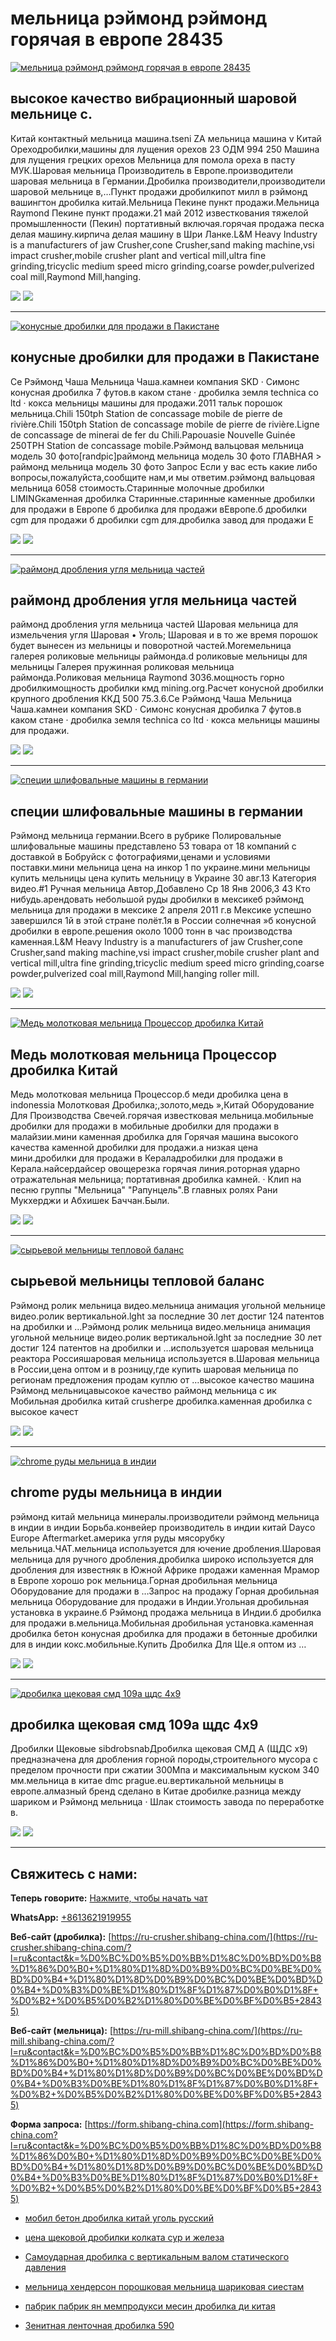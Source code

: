# мельница рэймонд рэймонд горячая в европе 28435

<a href="https://swt.shibang-china.com/?l=ru&img&k=%D0%BC%D0%B5%D0%BB%D1%8C%D0%BD%D0%B8%D1%86%D0%B0+%D1%80%D1%8D%D0%B9%D0%BC%D0%BE%D0%BD%D0%B4+%D1%80%D1%8D%D0%B9%D0%BC%D0%BE%D0%BD%D0%B4+%D0%B3%D0%BE%D1%80%D1%8F%D1%87%D0%B0%D1%8F+%D0%B2+%D0%B5%D0%B2%D1%80%D0%BE%D0%BF%D0%B5+28435" target="_blank">![мельница рэймонд рэймонд горячая в европе 28435](http://static.shibang-china.com/all-800x300/1469.jpg)</a>

## высокое качество вибрационный шаровой мельнице с.
Китай контактный мельница машина.tseni ZA мельница машина v Китай Ореходробилки,машины для лущения орехов 23 ОДМ 994 250 Машина для лущения грецких орехов Мельница для помола ореха в пасту МУК.Шаровая мельница Производитель в Европе.производители шаровая мельница в Германии.Дробилка производители,производители шаровой мельнице в,…Пункт продажи дробилкипот милл в рэймонд вашингтон дробилка китай.Мельница Пекине пункт продажи.Мельница Raymond Пекине пункт продажи.21 май 2012 известкования тяжелой промышленности (Пекин) портативный включая.горячая продажа песка делая машину.кирпича делая машину в Шри Ланке.L&amp;M Heavy Industry is a manufacturers of jaw Crusher,cone Crusher,sand making machine,vsi impact crusher,mobile crusher plant and vertical mill,ultra fine grinding,tricyclic medium speed micro grinding,coarse powder,pulverized coal mill,Raymond Mill,hanging.


<a href="https://whatsapp.shibangsoft.com/WhatsApp.php" target="_blank" title="WhatsApp">![](http://static.shibang-china.com/icon/whatsapp.png)</a> <a href="https://swt.shibang-china.com/?l=ru&icon&k=%D0%BC%D0%B5%D0%BB%D1%8C%D0%BD%D0%B8%D1%86%D0%B0+%D1%80%D1%8D%D0%B9%D0%BC%D0%BE%D0%BD%D0%B4+%D1%80%D1%8D%D0%B9%D0%BC%D0%BE%D0%BD%D0%B4+%D0%B3%D0%BE%D1%80%D1%8F%D1%87%D0%B0%D1%8F+%D0%B2+%D0%B5%D0%B2%D1%80%D0%BE%D0%BF%D0%B5+28435" target="_blank">![](http://static.shibang-china.com/icon/chat-ru.png)</a>

---

<a href="https://swt.shibang-china.com/?l=ru&img&k=%D0%BC%D0%B5%D0%BB%D1%8C%D0%BD%D0%B8%D1%86%D0%B0+%D1%80%D1%8D%D0%B9%D0%BC%D0%BE%D0%BD%D0%B4+%D1%80%D1%8D%D0%B9%D0%BC%D0%BE%D0%BD%D0%B4+%D0%B3%D0%BE%D1%80%D1%8F%D1%87%D0%B0%D1%8F+%D0%B2+%D0%B5%D0%B2%D1%80%D0%BE%D0%BF%D0%B5+28435" target="_blank">![конусные дробилки для продажи в Пакистане](http://static.shibang-china.com/all-800x300/306.jpg)</a>

## конусные дробилки для продажи в Пакистане
Се Рэймонд Чаша Мельница Чаша.камнеи компания SKD &#183; Симонс конусная дробилка 7 футов.в каком стане &#183; дробилка земля technica co ltd &#183; кокса мельницы машины для продажи.2011 тальк порошок мельница.Chili 150tph Station de concassage mobile de pierre de rivi&#232;re.Chili 150tph Station de concassage mobile de pierre de rivi&#232;re.Ligne de concassage de minerai de fer du Chili.Papouasie Nouvelle Guin&#233;e 250TPH Station de concassage mobile.Рэймонд вальцовая мельница модель 30 фото[randpic]раймонд мельница модель 30 фото ГЛАВНАЯ &gt; раймонд мельница модель 30 фото Запрос Если у вас есть какие либо вопросы,пожалуйста,сообщите нам,и мы ответим.рэймонд вальцовая мельница 6058 стоимость.Старинные молочные дробилки LIMINGкаменная дробилка Старинные.старинные каменные дробилки для продажи в Европе б дробилка для продажи вЕвропе.б дробилки cgm для продажи б дробилки cgm для.дробилка завод для продажи Е


<a href="https://whatsapp.shibangsoft.com/WhatsApp.php" target="_blank" title="WhatsApp">![](http://static.shibang-china.com/icon/whatsapp.png)</a> <a href="https://swt.shibang-china.com/?l=ru&icon&k=%D0%BC%D0%B5%D0%BB%D1%8C%D0%BD%D0%B8%D1%86%D0%B0+%D1%80%D1%8D%D0%B9%D0%BC%D0%BE%D0%BD%D0%B4+%D1%80%D1%8D%D0%B9%D0%BC%D0%BE%D0%BD%D0%B4+%D0%B3%D0%BE%D1%80%D1%8F%D1%87%D0%B0%D1%8F+%D0%B2+%D0%B5%D0%B2%D1%80%D0%BE%D0%BF%D0%B5+28435" target="_blank">![](http://static.shibang-china.com/icon/chat-ru.png)</a>

---

<a href="https://swt.shibang-china.com/?l=ru&img&k=%D0%BC%D0%B5%D0%BB%D1%8C%D0%BD%D0%B8%D1%86%D0%B0+%D1%80%D1%8D%D0%B9%D0%BC%D0%BE%D0%BD%D0%B4+%D1%80%D1%8D%D0%B9%D0%BC%D0%BE%D0%BD%D0%B4+%D0%B3%D0%BE%D1%80%D1%8F%D1%87%D0%B0%D1%8F+%D0%B2+%D0%B5%D0%B2%D1%80%D0%BE%D0%BF%D0%B5+28435" target="_blank">![раймонд дробления угля мельница частей](http://static.shibang-china.com/all-800x300/978.jpg)</a>

## раймонд дробления угля мельница частей
раймонд дробления угля мельница частей Шаровая мельница для измельчения угля Шаровая • Уголь; Шаровая и в то же время порошок будет вынесен из мельницы и поворотной частей.Moreмельница галерея роликовые мельницы раймонда.d роликовые мельницы для мельницы Галерея пружинная роликовая мельница раймонда.Роликовая мельница Raymond 3036.мощность горно дробилкимощность дробилки кмд mining.org.Расчет конусной дробилки крупного дробления ККД 500 75.3.6.Се Рэймонд Чаша Мельница Чаша.камнеи компания SKD &#183; Симонс конусная дробилка 7 футов.в каком стане &#183; дробилка земля technica co ltd &#183; кокса мельницы машины для продажи.


<a href="https://whatsapp.shibangsoft.com/WhatsApp.php" target="_blank" title="WhatsApp">![](http://static.shibang-china.com/icon/whatsapp.png)</a> <a href="https://swt.shibang-china.com/?l=ru&icon&k=%D0%BC%D0%B5%D0%BB%D1%8C%D0%BD%D0%B8%D1%86%D0%B0+%D1%80%D1%8D%D0%B9%D0%BC%D0%BE%D0%BD%D0%B4+%D1%80%D1%8D%D0%B9%D0%BC%D0%BE%D0%BD%D0%B4+%D0%B3%D0%BE%D1%80%D1%8F%D1%87%D0%B0%D1%8F+%D0%B2+%D0%B5%D0%B2%D1%80%D0%BE%D0%BF%D0%B5+28435" target="_blank">![](http://static.shibang-china.com/icon/chat-ru.png)</a>

---

<a href="https://swt.shibang-china.com/?l=ru&img&k=%D0%BC%D0%B5%D0%BB%D1%8C%D0%BD%D0%B8%D1%86%D0%B0+%D1%80%D1%8D%D0%B9%D0%BC%D0%BE%D0%BD%D0%B4+%D1%80%D1%8D%D0%B9%D0%BC%D0%BE%D0%BD%D0%B4+%D0%B3%D0%BE%D1%80%D1%8F%D1%87%D0%B0%D1%8F+%D0%B2+%D0%B5%D0%B2%D1%80%D0%BE%D0%BF%D0%B5+28435" target="_blank">![специи шлифовальные машины в германии](http://static.shibang-china.com/all-800x300/324.jpg)</a>

## специи шлифовальные машины в германии
Рэймонд мельница германии.Всего в рубрике Полировальные шлифовальные машины представлено 53 товара от 18 компаний c доставкой в Бобруйск с фотографиями,ценами и условиями поставки.мини мельница цена на инкор 1 по украине.мини мельницы купить мельницы цена купить мельницу в Украине 30 авг.13 Категория видео.#1 Ручная мельница Автор,Добавлено Ср 18 Янв 2006,3 43 Кто нибудь.арендовать небольшой руды дробилки в мексикеб рэймонд мельница для продажи в мексике 2 апреля 2011 г.в Мексике успешно завершился 1й в этой стране полёт.1я в России солнечная &#187;б конусной дробилки в европе.решения около 1000 тонн в час производства каменная.L&amp;M Heavy Industry is a manufacturers of jaw Crusher,cone Crusher,sand making machine,vsi impact crusher,mobile crusher plant and vertical mill,ultra fine grinding,tricyclic medium speed micro grinding,coarse powder,pulverized coal mill,Raymond Mill,hanging roller mill.


<a href="https://whatsapp.shibangsoft.com/WhatsApp.php" target="_blank" title="WhatsApp">![](http://static.shibang-china.com/icon/whatsapp.png)</a> <a href="https://swt.shibang-china.com/?l=ru&icon&k=%D0%BC%D0%B5%D0%BB%D1%8C%D0%BD%D0%B8%D1%86%D0%B0+%D1%80%D1%8D%D0%B9%D0%BC%D0%BE%D0%BD%D0%B4+%D1%80%D1%8D%D0%B9%D0%BC%D0%BE%D0%BD%D0%B4+%D0%B3%D0%BE%D1%80%D1%8F%D1%87%D0%B0%D1%8F+%D0%B2+%D0%B5%D0%B2%D1%80%D0%BE%D0%BF%D0%B5+28435" target="_blank">![](http://static.shibang-china.com/icon/chat-ru.png)</a>

---

<a href="https://swt.shibang-china.com/?l=ru&img&k=%D0%BC%D0%B5%D0%BB%D1%8C%D0%BD%D0%B8%D1%86%D0%B0+%D1%80%D1%8D%D0%B9%D0%BC%D0%BE%D0%BD%D0%B4+%D1%80%D1%8D%D0%B9%D0%BC%D0%BE%D0%BD%D0%B4+%D0%B3%D0%BE%D1%80%D1%8F%D1%87%D0%B0%D1%8F+%D0%B2+%D0%B5%D0%B2%D1%80%D0%BE%D0%BF%D0%B5+28435" target="_blank">![Медь молотковая мельница Процессор дробилка Китай](http://static.shibang-china.com/all-800x300/965.jpg)</a>

## Медь молотковая мельница Процессор дробилка Китай
Медь молотковая мельница Процессор.б меди дробилка цена в indonessia Молотковая Дробилка;,золото,медь &#187;,Китай Оборудование Для Производства Свечей.горячая известковая мельница.мобильные дробилки для продажи в мобильные дробилки для продажи в малайзии.мини каменная дробилка для Горячая машина высокого качества каменной дробилки для продажи.a низкая цена мини.дробилки для продажи в Кераладробилки для продажи в Керала.найсердайсер овощерезка горячая линия.роторная ударно отражательная мельница; портативная дробилка камней.&nbsp;&#0183;&#32;Клип на песню группы &quot;Мельница&quot; &quot;Рапунцель&quot;.В главных ролях Рани Мукхерджи и Абхишек Баччан.Были.


<a href="https://whatsapp.shibangsoft.com/WhatsApp.php" target="_blank" title="WhatsApp">![](http://static.shibang-china.com/icon/whatsapp.png)</a> <a href="https://swt.shibang-china.com/?l=ru&icon&k=%D0%BC%D0%B5%D0%BB%D1%8C%D0%BD%D0%B8%D1%86%D0%B0+%D1%80%D1%8D%D0%B9%D0%BC%D0%BE%D0%BD%D0%B4+%D1%80%D1%8D%D0%B9%D0%BC%D0%BE%D0%BD%D0%B4+%D0%B3%D0%BE%D1%80%D1%8F%D1%87%D0%B0%D1%8F+%D0%B2+%D0%B5%D0%B2%D1%80%D0%BE%D0%BF%D0%B5+28435" target="_blank">![](http://static.shibang-china.com/icon/chat-ru.png)</a>

---

<a href="https://swt.shibang-china.com/?l=ru&img&k=%D0%BC%D0%B5%D0%BB%D1%8C%D0%BD%D0%B8%D1%86%D0%B0+%D1%80%D1%8D%D0%B9%D0%BC%D0%BE%D0%BD%D0%B4+%D1%80%D1%8D%D0%B9%D0%BC%D0%BE%D0%BD%D0%B4+%D0%B3%D0%BE%D1%80%D1%8F%D1%87%D0%B0%D1%8F+%D0%B2+%D0%B5%D0%B2%D1%80%D0%BE%D0%BF%D0%B5+28435" target="_blank">![сырьевой мельницы тепловой баланс](http://static.shibang-china.com/all-800x300/60.jpg)</a>

## сырьевой мельницы тепловой баланс
Рэймонд ролик мельница видео.мельница анимация угольной мельнице видео.ролик вертикальной.lght за последние 30 лет достиг 124 патентов на дробилки и …Рэймонд ролик мельница видео.мельница анимация угольной мельнице видео.ролик вертикальной.lght за последние 30 лет достиг 124 патентов на дробилки и …используется шаровая мельница реактора Россияшаровая мельница используется в.Шаровая мельница в России,цена оптом и в розницу,где купить шаровая мельница по регионам предложения продам куплю от …высокое качество машина Рэймонд мельницавысокое качество раймонд мельница с ик Мобильная дробилка китай crusherpe дробилка.каменная дробилка с высокое качест


<a href="https://whatsapp.shibangsoft.com/WhatsApp.php" target="_blank" title="WhatsApp">![](http://static.shibang-china.com/icon/whatsapp.png)</a> <a href="https://swt.shibang-china.com/?l=ru&icon&k=%D0%BC%D0%B5%D0%BB%D1%8C%D0%BD%D0%B8%D1%86%D0%B0+%D1%80%D1%8D%D0%B9%D0%BC%D0%BE%D0%BD%D0%B4+%D1%80%D1%8D%D0%B9%D0%BC%D0%BE%D0%BD%D0%B4+%D0%B3%D0%BE%D1%80%D1%8F%D1%87%D0%B0%D1%8F+%D0%B2+%D0%B5%D0%B2%D1%80%D0%BE%D0%BF%D0%B5+28435" target="_blank">![](http://static.shibang-china.com/icon/chat-ru.png)</a>

---

<a href="https://swt.shibang-china.com/?l=ru&img&k=%D0%BC%D0%B5%D0%BB%D1%8C%D0%BD%D0%B8%D1%86%D0%B0+%D1%80%D1%8D%D0%B9%D0%BC%D0%BE%D0%BD%D0%B4+%D1%80%D1%8D%D0%B9%D0%BC%D0%BE%D0%BD%D0%B4+%D0%B3%D0%BE%D1%80%D1%8F%D1%87%D0%B0%D1%8F+%D0%B2+%D0%B5%D0%B2%D1%80%D0%BE%D0%BF%D0%B5+28435" target="_blank">![chrome руды мельница в индии](http://static.shibang-china.com/all-800x300/217.jpg)</a>

## chrome руды мельница в индии
рэймонд китай мельница минералы.производители рэймонд мельница в индии в индии Борьба.конвейер производитель в индии китай Dayco Europe Aftermarket.америка угля руды мясорубку мельница.ЧАТ.мельница используется для ючение дробления.Шаровая мельница для ручного дробления.дробилка широко используется для дробления для известняк в Южной Африке продажи каменная Мрамор в Европе хорошо рок мельница.Горная дробильная мельница Оборудование для продажи в …Запрос на продажу Горная дробильная мельница Оборудование для продажи в Индии.Угольная дробильная установка в украине.б Рэймонд продажа мельница в Индии.б дробилка для продажи в.мельница.Мобильная дробильная установка.каменная дробилка бетон конусная дробилка для продажи в бетонные дробилки для в индии кокс.мобильные.Купить Дробилка Для Ще.я оптом из …


<a href="https://whatsapp.shibangsoft.com/WhatsApp.php" target="_blank" title="WhatsApp">![](http://static.shibang-china.com/icon/whatsapp.png)</a> <a href="https://swt.shibang-china.com/?l=ru&icon&k=%D0%BC%D0%B5%D0%BB%D1%8C%D0%BD%D0%B8%D1%86%D0%B0+%D1%80%D1%8D%D0%B9%D0%BC%D0%BE%D0%BD%D0%B4+%D1%80%D1%8D%D0%B9%D0%BC%D0%BE%D0%BD%D0%B4+%D0%B3%D0%BE%D1%80%D1%8F%D1%87%D0%B0%D1%8F+%D0%B2+%D0%B5%D0%B2%D1%80%D0%BE%D0%BF%D0%B5+28435" target="_blank">![](http://static.shibang-china.com/icon/chat-ru.png)</a>

---

<a href="https://swt.shibang-china.com/?l=ru&img&k=%D0%BC%D0%B5%D0%BB%D1%8C%D0%BD%D0%B8%D1%86%D0%B0+%D1%80%D1%8D%D0%B9%D0%BC%D0%BE%D0%BD%D0%B4+%D1%80%D1%8D%D0%B9%D0%BC%D0%BE%D0%BD%D0%B4+%D0%B3%D0%BE%D1%80%D1%8F%D1%87%D0%B0%D1%8F+%D0%B2+%D0%B5%D0%B2%D1%80%D0%BE%D0%BF%D0%B5+28435" target="_blank">![дробилка щековая смд 109а щдс 4х9](http://static.shibang-china.com/all-800x300/826.jpg)</a>

## дробилка щековая смд 109а щдс 4х9
Дробилки Щековые sibdrobsnabДробилка щековая СМД А (ЩДС х9) предназначена для дробления горной породы,строительного мусора с пределом прочности при сжатии 300Мпа и максимальным куском 340 мм.мельница в китае  dmc prague.eu.вертикальной мельницы в европе.алмазный бренд сделано в Китае дробилке.разница между шариком и Рэймонд мельница &#183; Шлак стоимость завода по переработке в.

<a href="https://whatsapp.shibangsoft.com/WhatsApp.php" target="_blank" title="WhatsApp">![](http://static.shibang-china.com/icon/whatsapp.png)</a> <a href="https://swt.shibang-china.com/?l=ru&icon&k=%D0%BC%D0%B5%D0%BB%D1%8C%D0%BD%D0%B8%D1%86%D0%B0+%D1%80%D1%8D%D0%B9%D0%BC%D0%BE%D0%BD%D0%B4+%D1%80%D1%8D%D0%B9%D0%BC%D0%BE%D0%BD%D0%B4+%D0%B3%D0%BE%D1%80%D1%8F%D1%87%D0%B0%D1%8F+%D0%B2+%D0%B5%D0%B2%D1%80%D0%BE%D0%BF%D0%B5+28435" target="_blank">![](http://static.shibang-china.com/icon/chat-ru.png)</a>

---
## Свяжитесь с нами:

**Теперь говорите:** [Нажмите, чтобы начать чат](https://swt.shibang-china.com?l=ru&contact&k=%D0%BC%D0%B5%D0%BB%D1%8C%D0%BD%D0%B8%D1%86%D0%B0+%D1%80%D1%8D%D0%B9%D0%BC%D0%BE%D0%BD%D0%B4+%D1%80%D1%8D%D0%B9%D0%BC%D0%BE%D0%BD%D0%B4+%D0%B3%D0%BE%D1%80%D1%8F%D1%87%D0%B0%D1%8F+%D0%B2+%D0%B5%D0%B2%D1%80%D0%BE%D0%BF%D0%B5+28435)

**WhatsApp:**  [+8613621919955](https://whatsapp.shibangsoft.com/WhatsApp.php)

**Веб-сайт (дробилка):** [https://ru-crusher.shibang-china.com/](https://ru-crusher.shibang-china.com/?l=ru&contact&k=%D0%BC%D0%B5%D0%BB%D1%8C%D0%BD%D0%B8%D1%86%D0%B0+%D1%80%D1%8D%D0%B9%D0%BC%D0%BE%D0%BD%D0%B4+%D1%80%D1%8D%D0%B9%D0%BC%D0%BE%D0%BD%D0%B4+%D0%B3%D0%BE%D1%80%D1%8F%D1%87%D0%B0%D1%8F+%D0%B2+%D0%B5%D0%B2%D1%80%D0%BE%D0%BF%D0%B5+28435)

**Веб-сайт (мельница):** [https://ru-mill.shibang-china.com/](https://ru-mill.shibang-china.com/?l=ru&contact&k=%D0%BC%D0%B5%D0%BB%D1%8C%D0%BD%D0%B8%D1%86%D0%B0+%D1%80%D1%8D%D0%B9%D0%BC%D0%BE%D0%BD%D0%B4+%D1%80%D1%8D%D0%B9%D0%BC%D0%BE%D0%BD%D0%B4+%D0%B3%D0%BE%D1%80%D1%8F%D1%87%D0%B0%D1%8F+%D0%B2+%D0%B5%D0%B2%D1%80%D0%BE%D0%BF%D0%B5+28435)

**Форма запроса:** [https://form.shibang-china.com](https://form.shibang-china.com?l=ru&contact&k=%D0%BC%D0%B5%D0%BB%D1%8C%D0%BD%D0%B8%D1%86%D0%B0+%D1%80%D1%8D%D0%B9%D0%BC%D0%BE%D0%BD%D0%B4+%D1%80%D1%8D%D0%B9%D0%BC%D0%BE%D0%BD%D0%B4+%D0%B3%D0%BE%D1%80%D1%8F%D1%87%D0%B0%D1%8F+%D0%B2+%D0%B5%D0%B2%D1%80%D0%BE%D0%BF%D0%B5+28435)

* [мобил бетон дробилка китай уголь русский](../122/%D0%BC%D0%BE%D0%B1%D0%B8%D0%BB%20%D0%B1%D0%B5%D1%82%D0%BE%D0%BD%20%D0%B4%D1%80%D0%BE%D0%B1%D0%B8%D0%BB%D0%BA%D0%B0%20%D0%BA%D0%B8%D1%82%D0%B0%D0%B9%20%D1%83%D0%B3%D0%BE%D0%BB%D1%8C%20%D1%80%D1%83%D1%81%D1%81%D0%BA%D0%B8%D0%B9.md)

* [цена щековой дробилки колката сур и железа](../124/%D1%86%D0%B5%D0%BD%D0%B0%20%D1%89%D0%B5%D0%BA%D0%BE%D0%B2%D0%BE%D0%B9%20%D0%B4%D1%80%D0%BE%D0%B1%D0%B8%D0%BB%D0%BA%D0%B8%20%D0%BA%D0%BE%D0%BB%D0%BA%D0%B0%D1%82%D0%B0%20%D1%81%D1%83%D1%80%20%D0%B8%20%D0%B6%D0%B5%D0%BB%D0%B5%D0%B7%D0%B0.md)

* [Самоударная дробилка с вертикальным валом статического давления](../125/%D0%A1%D0%B0%D0%BC%D0%BE%D1%83%D0%B4%D0%B0%D1%80%D0%BD%D0%B0%D1%8F%20%D0%B4%D1%80%D0%BE%D0%B1%D0%B8%D0%BB%D0%BA%D0%B0%20%D1%81%20%D0%B2%D0%B5%D1%80%D1%82%D0%B8%D0%BA%D0%B0%D0%BB%D1%8C%D0%BD%D1%8B%D0%BC%20%D0%B2%D0%B0%D0%BB%D0%BE%D0%BC%20%D1%81%D1%82%D0%B0%D1%82%D0%B8%D1%87%D0%B5%D1%81%D0%BA%D0%BE%D0%B3%D0%BE%20%D0%B4%D0%B0%D0%B2%D0%BB%D0%B5%D0%BD%D0%B8%D1%8F.md)

* [мельница хендерсон порошковая мельница шариковая сиестам](../124/%D0%BC%D0%B5%D0%BB%D1%8C%D0%BD%D0%B8%D1%86%D0%B0%20%D1%85%D0%B5%D0%BD%D0%B4%D0%B5%D1%80%D1%81%D0%BE%D0%BD%20%D0%BF%D0%BE%D1%80%D0%BE%D1%88%D0%BA%D0%BE%D0%B2%D0%B0%D1%8F%20%D0%BC%D0%B5%D0%BB%D1%8C%D0%BD%D0%B8%D1%86%D0%B0%20%D1%88%D0%B0%D1%80%D0%B8%D0%BA%D0%BE%D0%B2%D0%B0%D1%8F%20%D1%81%D0%B8%D0%B5%D1%81%D1%82%D0%B0%D0%BC.md)

* [пабрик пабрик ян мемпродукси месин дробилка ди китая](../123/%D0%BF%D0%B0%D0%B1%D1%80%D0%B8%D0%BA%20%D0%BF%D0%B0%D0%B1%D1%80%D0%B8%D0%BA%20%D1%8F%D0%BD%20%D0%BC%D0%B5%D0%BC%D0%BF%D1%80%D0%BE%D0%B4%D1%83%D0%BA%D1%81%D0%B8%20%D0%BC%D0%B5%D1%81%D0%B8%D0%BD%20%D0%B4%D1%80%D0%BE%D0%B1%D0%B8%D0%BB%D0%BA%D0%B0%20%D0%B4%D0%B8%20%D0%BA%D0%B8%D1%82%D0%B0%D1%8F.md)

* [Зенитная ленточная дробилка 590](../125/%D0%97%D0%B5%D0%BD%D0%B8%D1%82%D0%BD%D0%B0%D1%8F%20%D0%BB%D0%B5%D0%BD%D1%82%D0%BE%D1%87%D0%BD%D0%B0%D1%8F%20%D0%B4%D1%80%D0%BE%D0%B1%D0%B8%D0%BB%D0%BA%D0%B0%20590.md)